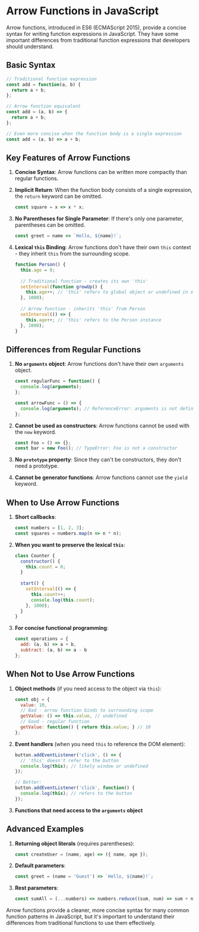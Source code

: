 # Arrow Functions in JavaScript

Arrow functions, introduced in ES6 (ECMAScript 2015), provide a concise syntax for writing function expressions in JavaScript. They have some important differences from traditional function expressions that developers should understand.

## Basic Syntax

```javascript
// Traditional function expression
const add = function(a, b) {
  return a + b;
};

// Arrow function equivalent
const add = (a, b) => {
  return a + b;
};

// Even more concise when the function body is a single expression
const add = (a, b) => a + b;
```

## Key Features of Arrow Functions

1. **Concise Syntax**: Arrow functions can be written more compactly than regular functions.

2. **Implicit Return**: When the function body consists of a single expression, the `return` keyword can be omitted.

   ```javascript
   const square = x => x * x;
   ```

3. **No Parentheses for Single Parameter**: If there's only one parameter, parentheses can be omitted.

   ```javascript
   const greet = name => `Hello, ${name}!`;
   ```

4. **Lexical `this` Binding**: Arrow functions don't have their own `this` context - they inherit `this` from the surrounding scope.

   ```javascript
   function Person() {
     this.age = 0;
     
     // Traditional function - creates its own 'this'
     setInterval(function growUp() {
       this.age++; // 'this' refers to global object or undefined in strict mode
     }, 1000);
     
     // Arrow function - inherits 'this' from Person
     setInterval(() => {
       this.age++; // 'this' refers to the Person instance
     }, 1000);
   }
   ```

## Differences from Regular Functions

1. **No `arguments` object**: Arrow functions don't have their own `arguments` object.
   
   ```javascript
   const regularFunc = function() {
     console.log(arguments);
   };
   
   const arrowFunc = () => {
     console.log(arguments); // ReferenceError: arguments is not defined
   };
   ```

2. **Cannot be used as constructors**: Arrow functions cannot be used with the `new` keyword.
   
   ```javascript
   const Foo = () => {};
   const bar = new Foo(); // TypeError: Foo is not a constructor
   ```

3. **No `prototype` property**: Since they can't be constructors, they don't need a prototype.

4. **Cannot be generator functions**: Arrow functions cannot use the `yield` keyword.

## When to Use Arrow Functions

1. **Short callbacks**:
   ```javascript
   const numbers = [1, 2, 3];
   const squares = numbers.map(n => n * n);
   ```

2. **When you want to preserve the lexical `this`**:
   ```javascript
   class Counter {
     constructor() {
       this.count = 0;
     }
     
     start() {
       setInterval(() => {
         this.count++;
         console.log(this.count);
       }, 1000);
     }
   }
   ```

3. **For concise functional programming**:
   ```javascript
   const operations = {
     add: (a, b) => a + b,
     subtract: (a, b) => a - b
   };
   ```

## When Not to Use Arrow Functions

1. **Object methods** (if you need access to the object via `this`):
   ```javascript
   const obj = {
     value: 10,
     // Bad - arrow function binds to surrounding scope
     getValue: () => this.value, // undefined
     // Good - regular function
     getValue: function() { return this.value; } // 10
   };
   ```

2. **Event handlers** (when you need `this` to reference the DOM element):
   ```javascript
   button.addEventListener('click', () => {
     // 'this' doesn't refer to the button
     console.log(this); // likely window or undefined
   });
   
   // Better:
   button.addEventListener('click', function() {
     console.log(this); // refers to the button
   });
   ```

3. **Functions that need access to the `arguments` object**

## Advanced Examples

1. **Returning object literals** (requires parentheses):
   ```javascript
   const createUser = (name, age) => ({ name, age });
   ```

2. **Default parameters**:
   ```javascript
   const greet = (name = 'Guest') => `Hello, ${name}!`;
   ```

3. **Rest parameters**:
   ```javascript
   const sumAll = (...numbers) => numbers.reduce((sum, num) => sum + num, 0);
   ```

Arrow functions provide a cleaner, more concise syntax for many common function patterns in JavaScript, but it's important to understand their differences from traditional functions to use them effectively.